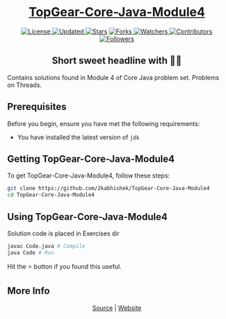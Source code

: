 <div align = "center">

<h1><a href="https://2kabhishek.github.io/TopGear-Core-Java-Module4">TopGear-Core-Java-Module4</a></h1>

<a href="https://github.com/2KAbhishek/TopGear-Core-Java-Module4/blob/master/LICENSE">
<img alt="License" src="https://img.shields.io/github/license/2kabhishek/TopGear-Core-Java-Module4?style=plastic&color=white&label=License"> </a>

<a href="https://github.com/2KAbhishek/TopGear-Core-Java-Module4/pulse">
<img alt="Updated" src="https://img.shields.io/github/last-commit/2kabhishek/TopGear-Core-Java-Module4?style=plastic&color=e30724&label=Updated"> </a>

<a href="https://github.com/2KAbhishek/TopGear-Core-Java-Module4/stargazers">
<img alt="Stars" src="https://img.shields.io/github/stars/2kabhishek/TopGear-Core-Java-Module4?style=plastic&color=00d451&label=Stars"></a>

<a href="https://github.com/2KAbhishek/TopGear-Core-Java-Module4/network/members">
<img alt="Forks" src="https://img.shields.io/github/forks/2kabhishek/TopGear-Core-Java-Module4?style=plastic&color=1688f0&label=Forks"> </a>

<a href="https://github.com/2KAbhishek/TopGear-Core-Java-Module4/watchers">
<img alt="Watchers" src="https://img.shields.io/github/watchers/2kabhishek/TopGear-Core-Java-Module4?style=plastic&color=ff5500&label=Watchers"> </a>

<a href="https://github.com/2KAbhishek/TopGear-Core-Java-Module4/graphs/contributors">
<img alt="Contributors" src="https://img.shields.io/github/contributors/2kabhishek/TopGear-Core-Java-Module4?style=plastic&color=f0f&label=Contributors"> </a>

<a href="https://github.com/2KAbhishek?tab=followers">
<img alt="Followers" src="https://img.shields.io/github/followers/2kabhishek?color=222&style=plastic&label=Followers"> </a>

<h2>Short sweet headline with 🎇🎉</h2>

</div>

Contains solutions found in Module 4 of Core Java problem set. Problems on Threads.

## Prerequisites

Before you begin, ensure you have met the following requirements:

- You have installed the latest version of `jdk`

## Getting TopGear-Core-Java-Module4

To get TopGear-Core-Java-Module4, follow these steps:

```bash
git clone https://github.com/2kabhishek/TopGear-Core-Java-Module4
cd TopGear-Core-Java-Module4
```

## Using TopGear-Core-Java-Module4

Solution code is placed in Exercises dir

```bash
javac Code.java # Compile
java Code # Run
```

Hit the :star: button if you found this useful.

## More Info

<div align="center">

<a href="https://github.com/2KAbhishek/TopGear-Core-Java-Module4">Source</a> |
<a href="https://2kabhishek.github.io/TopGear-Core-Java-Module4">Website</a>

</div>
